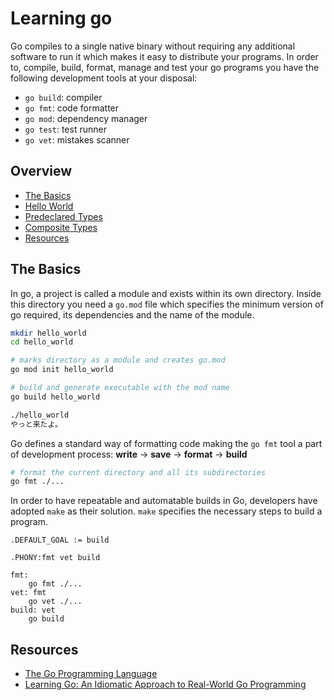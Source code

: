 # Learning go

Go compiles to a single native binary without requiring any additional software
to run it which makes it easy to distribute your programs. In order to, compile,
build, format, manage and test your go programs you have the following
development tools at your disposal:

- `go build`: compiler
- `go fmt`: code formatter
- `go mod`: dependency manager
- `go test`: test runner
- `go vet`: mistakes scanner

## Overview

- [The Basics](#the-basics)
- [Hello World](./hello_world/hello.go)
- [Predeclared Types](./predeclared_types/predeclared_types.go)
- [Composite Types](./composite_types/composite_types.go)
- [Resources](#resources)

## The Basics

In go, a project is called a module and exists within its own directory. Inside
this directory you need a `go.mod` file which specifies the minimum version of
go required, its dependencies and the name of the module.

```sh
mkdir hello_world
cd hello_world

# marks directory as a module and creates go.mod
go mod init hello_world

# build and generate executable with the mod name
go build hello_world

./hello_world
やっと来たよ。
```

Go defines a standard way of formatting code making the `go fmt` tool a part of
development process: **write** -> **save** -> **format** -> **build**

```sh
# format the current directory and all its subdirectories
go fmt ./...
```

In order to have repeatable and automatable builds in Go, developers have
adopted `make` as their solution. `make` specifies the necessary steps to build
a program.

```make
.DEFAULT_GOAL := build

.PHONY:fmt vet build

fmt: 
    go fmt ./...
vet: fmt
    go vet ./...
build: vet
    go build
```

## Resources

- [The Go Programming Language](https://www.oreilly.com/library/view/the-go-programming/9780134190570/)
- [Learning Go: An Idiomatic Approach to Real-World Go Programming](https://www.oreilly.com/library/view/learning-go-2nd/9781098139285)
